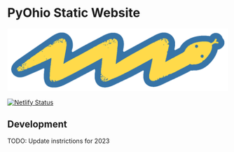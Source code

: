 # PyOhio Static Website

![PyOhio Lightning Snake](./content/assets/pyohio-lightning-snake-sticker.png)

[![Netlify Status](https://api.netlify.com/api/v1/badges/85a2eace-1a24-47a3-b6c6-739c9ca43cba/deploy-status)](https://app.netlify.com/sites/pyohio/deploys)

## Development

TODO: Update instrictions for 2023
